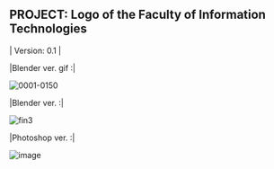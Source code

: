 PROJECT: Logo of the Faculty of Information Technologies
------------------------------------------------------------
| Version: 0.1 |

|Blender ver. gif :|

![0001-0150](https://github.com/user-attachments/assets/ffa15ee1-a5fe-4135-9978-6b216bc34ff0)


|Blender ver. :|

![fin3](https://github.com/user-attachments/assets/63a2d43f-c4bd-4feb-a3c4-e7c5684a03ce)


|Photoshop ver. :|

![image](https://github.com/user-attachments/assets/ee36c5e9-4351-42ad-9451-97ec20eb0148)

